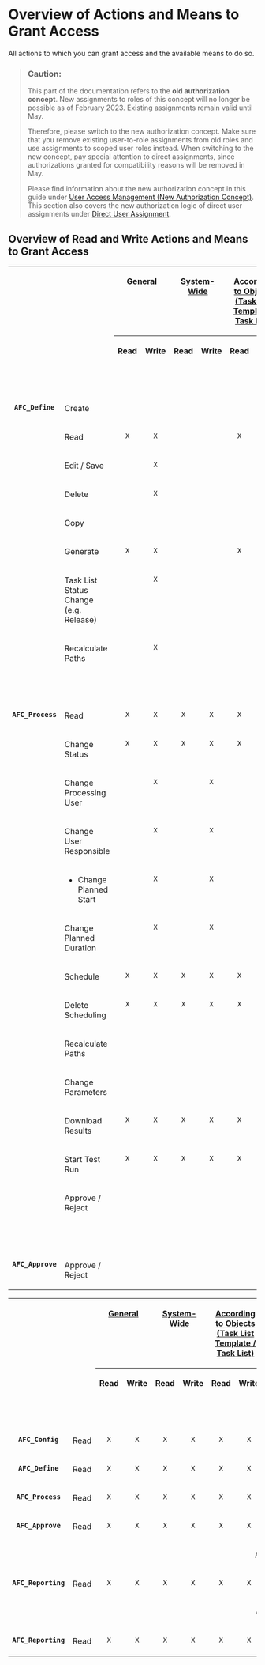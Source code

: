 <!-- loio6f05d238d31146fba98448f65d8de975 -->

# Overview of Actions and Means to Grant Access

All actions to which you can grant access and the available means to do so.

> ### Caution:  
> This part of the documentation refers to the **old authorization concept**. New assignments to roles of this concept will no longer be possible as of February 2023. Existing assignments remain valid until May.
> 
> Therefore, please switch to the new authorization concept. Make sure that you remove existing user-to-role assignments from old roles and use assignments to scoped user roles instead. When switching to the new concept, pay special attention to direct assignments, since authorizations granted for compatibility reasons will be removed in May.
> 
> Please find information about the new authorization concept in this guide under [User Access Management \(New Authorization Concept\)](user-access-management-new-authorization-concept-d974847.md). This section also covers the new authorization logic of direct user assignments under [Direct User Assignment](direct-user-assignment-f96b217.md).



<a name="loio6f05d238d31146fba98448f65d8de975__section_ejd_dvr_dlb"/>

## Overview of Read and Write Actions and Means to Grant Access


<table>
<tr>
<th valign="top" rowspan="2" colspan="2">

 



</th>
<th valign="top" align="center" colspan="2">

[General](how-to-grant-general-access-b96fb86.md)



</th>
<th valign="top" align="center" colspan="2">

[System-Wide](how-to-grant-system-wide-access-2105a6f.md)



</th>
<th valign="top" align="center" colspan="2">

[According to Objects \(Task List Template / Task List\)](how-to-grant-access-according-to-specific-objects-0f2fcd8.md)



</th>
<th valign="top" align="center" colspan="2">

[According to Objects \(Task\)](how-to-grant-access-according-to-specific-objects-0f2fcd8.md)



</th>
<th valign="top" align="center" colspan="2">

[According to Organizational Units](how-to-grant-access-according-to-organizational-units-e6fa5d2.md)



</th>
<th valign="top" align="center">

Owner



</th>
<th valign="top" align="center">

[User Responsible (Task List Template / Task List)](https://help.sap.com/viewer/b3f5b9cf1ab7498fad5b6f297013d65a/SHIP/en-US/c197c2fef140441dac407f5b4d7877f7.html "You use this app to model, plan, and start a workflow comprising all activities required to close your entities.") :arrow_upper_right:



</th>
<th valign="top" align="center">

[User Responsible (Organizational Unit Folder)](https://help.sap.com/viewer/b3f5b9cf1ab7498fad5b6f297013d65a/SHIP/en-US/c197c2fef140441dac407f5b4d7877f7.html "You use this app to model, plan, and start a workflow comprising all activities required to close your entities.") :arrow_upper_right:



</th>
<th valign="top" align="center">

[User Responsible (Task)](https://help.sap.com/viewer/b3f5b9cf1ab7498fad5b6f297013d65a/SHIP/en-US/c197c2fef140441dac407f5b4d7877f7.html "You use this app to model, plan, and start a workflow comprising all activities required to close your entities.") :arrow_upper_right:



</th>
<th valign="top" align="center">

[Processing User (Task)](https://help.sap.com/viewer/b3f5b9cf1ab7498fad5b6f297013d65a/SHIP/en-US/c197c2fef140441dac407f5b4d7877f7.html "You use this app to model, plan, and start a workflow comprising all activities required to close your entities.") :arrow_upper_right:



</th>
<th valign="top" align="center">

No Access Granted



</th>
</tr>
<tr>
<th valign="top" align="center">

Read



</th>
<th valign="top" align="center">

Write



</th>
<th valign="top" align="center">

Read



</th>
<th valign="top" align="center">

Write



</th>
<th valign="top" align="center">

Read



</th>
<th valign="top" align="center">

Write



</th>
<th valign="top" align="center">

Read



</th>
<th valign="top" align="center">

Write



</th>
<th valign="top" align="center">

Read



</th>
<th valign="top" align="center">

Write



</th>
<th valign="top" align="center">

 



</th>
<th valign="top">

 



</th>
<th valign="top">

 



</th>
<th valign="top" align="center">

 



</th>
<th valign="top">

 



</th>
<th valign="top" align="center">

 



</th>
</tr>
<tr>
<td valign="top" align="center" colspan="18">

*Manage Closing Task Lists*



</td>
</tr>
<tr>
<td valign="top" align="center" rowspan="8">

**`AFC_Define`**



</td>
<td valign="top">

Create



</td>
<td valign="top" align="center">

 



</td>
<td valign="top" align="center">

 



</td>
<td valign="top" align="center">

 



</td>
<td valign="top" align="center">

 



</td>
<td valign="top" align="center">

 



</td>
<td valign="top" align="center">

 



</td>
<td valign="top" align="center">

 



</td>
<td valign="top" align="center">

 



</td>
<td valign="top" align="center">

 



</td>
<td valign="top" align="center">

 



</td>
<td valign="top" align="center">

 



</td>
<td valign="top" align="center">

 



</td>
<td valign="top" align="center">

 



</td>
<td valign="top" align="center">

 



</td>
<td valign="top" align="center">

 



</td>
<td valign="top" align="center">

 



</td>
</tr>
<tr>
<td valign="top">

Read



</td>
<td valign="top" align="center">

`X`



</td>
<td valign="top" align="center">

`X`



</td>
<td valign="top" align="center">

 



</td>
<td valign="top" align="center">

 



</td>
<td valign="top" align="center">

`X`



</td>
<td valign="top" align="center">

`X`



</td>
<td valign="top" align="center">

 



</td>
<td valign="top" align="center">

 



</td>
<td valign="top" align="center">

 



</td>
<td valign="top" align="center">

 



</td>
<td valign="top" align="center">

`X`



</td>
<td valign="top" align="center">

`X`



</td>
<td valign="top" align="center">

 



</td>
<td valign="top" align="center">

 



</td>
<td valign="top" align="center">

 



</td>
<td valign="top" align="center">

 



</td>
</tr>
<tr>
<td valign="top">

Edit / Save



</td>
<td valign="top" align="center">

 



</td>
<td valign="top" align="center">

`X`



</td>
<td valign="top" align="center">

 



</td>
<td valign="top" align="center">

 



</td>
<td valign="top" align="center">

 



</td>
<td valign="top" align="center">

`X`



</td>
<td valign="top" align="center">

 



</td>
<td valign="top" align="center">

 



</td>
<td valign="top" align="center">

 



</td>
<td valign="top" align="center">

 



</td>
<td valign="top" align="center">

`X`



</td>
<td valign="top" align="center">

`X`



</td>
<td valign="top" align="center">

 



</td>
<td valign="top" align="center">

 



</td>
<td valign="top" align="center">

 



</td>
<td valign="top" align="center">

 



</td>
</tr>
<tr>
<td valign="top">

Delete



</td>
<td valign="top" align="center">

 



</td>
<td valign="top" align="center">

`X`



</td>
<td valign="top" align="center">

 



</td>
<td valign="top" align="center">

 



</td>
<td valign="top" align="center">

 



</td>
<td valign="top" align="center">

`X`



</td>
<td valign="top" align="center">

 



</td>
<td valign="top" align="center">

 



</td>
<td valign="top" align="center">

 



</td>
<td valign="top" align="center">

 



</td>
<td valign="top" align="center">

`X`



</td>
<td valign="top" align="center">

`X`



</td>
<td valign="top" align="center">

 



</td>
<td valign="top" align="center">

 



</td>
<td valign="top" align="center">

 



</td>
<td valign="top" align="center">

 



</td>
</tr>
<tr>
<td valign="top">

Copy



</td>
<td valign="top" align="center">

 



</td>
<td valign="top" align="center">

 



</td>
<td valign="top" align="center">

 



</td>
<td valign="top" align="center">

 



</td>
<td valign="top" align="center">

 



</td>
<td valign="top" align="center">

 



</td>
<td valign="top" align="center">

 



</td>
<td valign="top" align="center">

 



</td>
<td valign="top" align="center">

 



</td>
<td valign="top" align="center">

 



</td>
<td valign="top" align="center">

 



</td>
<td valign="top" align="center">

 



</td>
<td valign="top" align="center">

 



</td>
<td valign="top" align="center">

 



</td>
<td valign="top" align="center">

 



</td>
<td valign="top" align="center">

 



</td>
</tr>
<tr>
<td valign="top">

Generate



</td>
<td valign="top" align="center">

`X`



</td>
<td valign="top" align="center">

`X`



</td>
<td valign="top" align="center">

 



</td>
<td valign="top" align="center">

 



</td>
<td valign="top" align="center">

`X`



</td>
<td valign="top" align="center">

`X`



</td>
<td valign="top" align="center">

 



</td>
<td valign="top" align="center">

 



</td>
<td valign="top" align="center">

 



</td>
<td valign="top" align="center">

 



</td>
<td valign="top" align="center">

`X`



</td>
<td valign="top" align="center">

`X`



</td>
<td valign="top" align="center">

 



</td>
<td valign="top" align="center">

 



</td>
<td valign="top" align="center">

 



</td>
<td valign="top" align="center">

 



</td>
</tr>
<tr>
<td valign="top">

Task List Status Change \(e.g. Release\)



</td>
<td valign="top" align="center">

 



</td>
<td valign="top" align="center">

`X`



</td>
<td valign="top" align="center">

 



</td>
<td valign="top" align="center">

 



</td>
<td valign="top" align="center">

 



</td>
<td valign="top" align="center">

`X`



</td>
<td valign="top" align="center">

 



</td>
<td valign="top" align="center">

 



</td>
<td valign="top" align="center">

 



</td>
<td valign="top" align="center">

 



</td>
<td valign="top" align="center">

`X`



</td>
<td valign="top" align="center">

`X`



</td>
<td valign="top" align="center">

 



</td>
<td valign="top" align="center">

 



</td>
<td valign="top" align="center">

 



</td>
<td valign="top" align="center">

 



</td>
</tr>
<tr>
<td valign="top">

Recalculate Paths



</td>
<td valign="top" align="center">

 



</td>
<td valign="top" align="center">

`X`



</td>
<td valign="top" align="center">

 



</td>
<td valign="top" align="center">

 



</td>
<td valign="top" align="center">

 



</td>
<td valign="top" align="center">

`X`



</td>
<td valign="top" align="center">

 



</td>
<td valign="top" align="center">

 



</td>
<td valign="top" align="center">

 



</td>
<td valign="top" align="center">

 



</td>
<td valign="top" align="center">

`X`



</td>
<td valign="top" align="center">

`X`



</td>
<td valign="top" align="center">

 



</td>
<td valign="top" align="center">

 



</td>
<td valign="top" align="center">

 



</td>
<td valign="top" align="center">

 



</td>
</tr>
<tr>
<td valign="top" align="center" colspan="18">

*Process Closing Tasks*



</td>
</tr>
<tr>
<td valign="top" align="center" rowspan="13">

**`AFC_Process`**



</td>
<td valign="top">

Read



</td>
<td valign="top" align="center">

`X`



</td>
<td valign="top" align="center">

`X`



</td>
<td valign="top" align="center">

`X`



</td>
<td valign="top" align="center">

`X`



</td>
<td valign="top" align="center">

`X`



</td>
<td valign="top" align="center">

`X`



</td>
<td valign="top" align="center">

`X`



</td>
<td valign="top" align="center">

`X`



</td>
<td valign="top" align="center">

`X`



</td>
<td valign="top" align="center">

`X`



</td>
<td valign="top" align="center">

`X`



</td>
<td valign="top" align="center">

`X`



</td>
<td valign="top" align="center">

`X`



</td>
<td valign="top" align="center">

`X`



</td>
<td valign="top" align="center">

`X`



</td>
<td valign="top" align="center">

`X`



</td>
</tr>
<tr>
<td valign="top">

Change Status



</td>
<td valign="top" align="center">

`X`



</td>
<td valign="top" align="center">

`X`



</td>
<td valign="top" align="center">

`X`



</td>
<td valign="top" align="center">

`X`



</td>
<td valign="top" align="center">

`X`



</td>
<td valign="top" align="center">

`X`



</td>
<td valign="top" align="center">

`X`



</td>
<td valign="top" align="center">

`X`



</td>
<td valign="top" align="center">

`X`



</td>
<td valign="top" align="center">

`X`



</td>
<td valign="top" align="center">

`X`



</td>
<td valign="top" align="center">

`X`



</td>
<td valign="top" align="center">

`X`



</td>
<td valign="top" align="center">

`X`



</td>
<td valign="top" align="center">

`X`



</td>
<td valign="top" align="center">

 



</td>
</tr>
<tr>
<td valign="top">

Change Processing User



</td>
<td valign="top" align="center">

 



</td>
<td valign="top" align="center">

`X`



</td>
<td valign="top" align="center">

 



</td>
<td valign="top" align="center">

`X`



</td>
<td valign="top" align="center">

 



</td>
<td valign="top" align="center">

`X`



</td>
<td valign="top" align="center">

 



</td>
<td valign="top" align="center">

`X`



</td>
<td valign="top" align="center">

 



</td>
<td valign="top" align="center">

`X`



</td>
<td valign="top" align="center">

 



</td>
<td valign="top" align="center">

`X`



</td>
<td valign="top" align="center">

`X`



</td>
<td valign="top" align="center">

`X`



</td>
<td valign="top" align="center">

 



</td>
<td valign="top" align="center">

 



</td>
</tr>
<tr>
<td valign="top">

Change User Responsible



</td>
<td valign="top" align="center">

 



</td>
<td valign="top" align="center">

`X`



</td>
<td valign="top" align="center">

 



</td>
<td valign="top" align="center">

`X`



</td>
<td valign="top" align="center">

 



</td>
<td valign="top" align="center">

`X`



</td>
<td valign="top" align="center">

 



</td>
<td valign="top" align="center">

 



</td>
<td valign="top" align="center">

 



</td>
<td valign="top" align="center">

`X`



</td>
<td valign="top" align="center">

 



</td>
<td valign="top" align="center">

`X`



</td>
<td valign="top" align="center">

`X`



</td>
<td valign="top" align="center">

`X`



</td>
<td valign="top" align="center">

 



</td>
<td valign="top" align="center">

 



</td>
</tr>
<tr>
<td valign="top">

-   Change Planned Start



</td>
<td valign="top" align="center">

 



</td>
<td valign="top" align="center">

`X`



</td>
<td valign="top" align="center">

 



</td>
<td valign="top" align="center">

`X`



</td>
<td valign="top" align="center">

 



</td>
<td valign="top" align="center">

`X`



</td>
<td valign="top" align="center">

 



</td>
<td valign="top" align="center">

`X`



</td>
<td valign="top" align="center">

 



</td>
<td valign="top" align="center">

`X`



</td>
<td valign="top" align="center">

 



</td>
<td valign="top" align="center">

`X`



</td>
<td valign="top" align="center">

`X`



</td>
<td valign="top" align="center">

`X`



</td>
<td valign="top" align="center">

 



</td>
<td valign="top" align="center">

 



</td>
</tr>
<tr>
<td valign="top">

Change Planned Duration



</td>
<td valign="top" align="center">

 



</td>
<td valign="top" align="center">

`X`



</td>
<td valign="top" align="center">

 



</td>
<td valign="top" align="center">

`X`



</td>
<td valign="top" align="center">

 



</td>
<td valign="top" align="center">

`X`



</td>
<td valign="top" align="center">

 



</td>
<td valign="top" align="center">

`X`



</td>
<td valign="top" align="center">

 



</td>
<td valign="top" align="center">

`X`



</td>
<td valign="top" align="center">

 



</td>
<td valign="top" align="center">

`X`



</td>
<td valign="top" align="center">

`X`



</td>
<td valign="top" align="center">

`X`



</td>
<td valign="top" align="center">

 



</td>
<td valign="top" align="center">

 



</td>
</tr>
<tr>
<td valign="top">

Schedule



</td>
<td valign="top" align="center">

`X`



</td>
<td valign="top" align="center">

`X`



</td>
<td valign="top" align="center">

`X`



</td>
<td valign="top" align="center">

`X`



</td>
<td valign="top" align="center">

`X`



</td>
<td valign="top" align="center">

`X`



</td>
<td valign="top" align="center">

`X`



</td>
<td valign="top" align="center">

`X`



</td>
<td valign="top" align="center">

`X`



</td>
<td valign="top" align="center">

`X`



</td>
<td valign="top" align="center">

`X`



</td>
<td valign="top" align="center">

`X`



</td>
<td valign="top" align="center">

`X`



</td>
<td valign="top" align="center">

`X`



</td>
<td valign="top" align="center">

`X`



</td>
<td valign="top" align="center">

 



</td>
</tr>
<tr>
<td valign="top">

Delete Scheduling



</td>
<td valign="top" align="center">

`X`



</td>
<td valign="top" align="center">

`X`



</td>
<td valign="top" align="center">

`X`



</td>
<td valign="top" align="center">

`X`



</td>
<td valign="top" align="center">

`X`



</td>
<td valign="top" align="center">

`X`



</td>
<td valign="top" align="center">

`X`



</td>
<td valign="top" align="center">

`X`



</td>
<td valign="top" align="center">

`X`



</td>
<td valign="top" align="center">

`X`



</td>
<td valign="top" align="center">

`X`



</td>
<td valign="top" align="center">

`X`



</td>
<td valign="top" align="center">

`X`



</td>
<td valign="top" align="center">

`X`



</td>
<td valign="top" align="center">

`X`



</td>
<td valign="top" align="center">

 



</td>
</tr>
<tr>
<td valign="top">

Recalculate Paths



</td>
<td valign="top" align="center">

 



</td>
<td valign="top" align="center">

 



</td>
<td valign="top" align="center">

 



</td>
<td valign="top" align="center">

 



</td>
<td valign="top" align="center">

 



</td>
<td valign="top" align="center">

`X`



</td>
<td valign="top" align="center">

 



</td>
<td valign="top" align="center">

 



</td>
<td valign="top" align="center">

 



</td>
<td valign="top" align="center">

 



</td>
<td valign="top" align="center">

 



</td>
<td valign="top" align="center">

`X`



</td>
<td valign="top" align="center">

 



</td>
<td valign="top" align="center">

 



</td>
<td valign="top" align="center">

 



</td>
<td valign="top" align="center">

 



</td>
</tr>
<tr>
<td valign="top">

Change Parameters



</td>
<td valign="top" align="center">

 



</td>
<td valign="top" align="center">

 



</td>
<td valign="top" align="center">

 



</td>
<td valign="top" align="center">

 



</td>
<td valign="top" align="center">

 



</td>
<td valign="top" align="center">

 



</td>
<td valign="top" align="center">

 



</td>
<td valign="top" align="center">

 



</td>
<td valign="top" align="center">

 



</td>
<td valign="top" align="center">

 



</td>
<td valign="top" align="center">

 



</td>
<td valign="top" align="center">

 



</td>
<td valign="top" align="center">

 



</td>
<td valign="top" align="center">

 



</td>
<td valign="top" align="center">

`X`



</td>
<td valign="top" align="center">

 



</td>
</tr>
<tr>
<td valign="top">

Download Results



</td>
<td valign="top" align="center">

`X`



</td>
<td valign="top" align="center">

`X`



</td>
<td valign="top" align="center">

`X`



</td>
<td valign="top" align="center">

`X`



</td>
<td valign="top" align="center">

`X`



</td>
<td valign="top" align="center">

`X`



</td>
<td valign="top" align="center">

`X`



</td>
<td valign="top" align="center">

`X`



</td>
<td valign="top" align="center">

`X`



</td>
<td valign="top" align="center">

`X`



</td>
<td valign="top" align="center">

`X`



</td>
<td valign="top" align="center">

`X`



</td>
<td valign="top" align="center">

`X`



</td>
<td valign="top" align="center">

`X`



</td>
<td valign="top" align="center">

`X`



</td>
<td valign="top" align="center">

 



</td>
</tr>
<tr>
<td valign="top">

Start Test Run



</td>
<td valign="top" align="center">

`X`



</td>
<td valign="top" align="center">

`X`



</td>
<td valign="top" align="center">

`X`



</td>
<td valign="top" align="center">

`X`



</td>
<td valign="top" align="center">

`X`



</td>
<td valign="top" align="center">

`X`



</td>
<td valign="top" align="center">

`X`



</td>
<td valign="top" align="center">

`X`



</td>
<td valign="top" align="center">

`X`



</td>
<td valign="top" align="center">

`X`



</td>
<td valign="top" align="center">

`X`



</td>
<td valign="top" align="center">

`X`



</td>
<td valign="top" align="center">

`X`



</td>
<td valign="top" align="center">

`X`



</td>
<td valign="top" align="center">

`X`



</td>
<td valign="top" align="center">

 



</td>
</tr>
<tr>
<td valign="top">

Approve / Reject



</td>
<td valign="top" align="center">

 



</td>
<td valign="top" align="center">

 



</td>
<td valign="top" align="center">

 



</td>
<td valign="top" align="center">

 



</td>
<td valign="top" align="center">

 



</td>
<td valign="top" align="center">

 



</td>
<td valign="top" align="center">

 



</td>
<td valign="top" align="center">

 



</td>
<td valign="top" align="center">

 



</td>
<td valign="top" align="center">

 



</td>
<td valign="top" align="center">

 



</td>
<td valign="top" align="center">

`X`



</td>
<td valign="top" align="center">

`X`



</td>
<td valign="top" align="center">

`X`



</td>
<td valign="top" align="center">

 



</td>
<td valign="top" align="center">

 



</td>
</tr>
<tr>
<td valign="top" align="center" colspan="18">

*Approve Closing Tasks*



</td>
</tr>
<tr>
<td valign="top" align="center">

**`AFC_Approve`**



</td>
<td valign="top">

Approve / Reject



</td>
<td valign="top" align="center">

 



</td>
<td valign="top" align="center">

 



</td>
<td valign="top" align="center">

 



</td>
<td valign="top" align="center">

 



</td>
<td valign="top" align="center">

 



</td>
<td valign="top" align="center">

 



</td>
<td valign="top" align="center">

 



</td>
<td valign="top" align="center">

 



</td>
<td valign="top" align="center">

 



</td>
<td valign="top" align="center">

 



</td>
<td valign="top" align="center">

 



</td>
<td valign="top" align="center">

`X`



</td>
<td valign="top" align="center">

`X`



</td>
<td valign="top" align="center">

`X`



</td>
<td valign="top" align="center">

 



</td>
<td valign="top" align="center">

 



</td>
</tr>
</table>


<table>
<tr>
<th valign="top" rowspan="2" colspan="2">

 



</th>
<th valign="top" align="center" colspan="2">

[General](how-to-grant-general-access-b96fb86.md)



</th>
<th valign="top" align="center" colspan="2">

[System-Wide](how-to-grant-system-wide-access-2105a6f.md)



</th>
<th valign="top" align="center" colspan="2">

[According to Objects \(Task List Template / Task List\)](how-to-grant-access-according-to-specific-objects-0f2fcd8.md)



</th>
<th valign="top" align="center" colspan="2">

[According to Objects \(Task\)](how-to-grant-access-according-to-specific-objects-0f2fcd8.md)



</th>
<th valign="top" align="center" colspan="2">

[According to Organizational Units](how-to-grant-access-according-to-organizational-units-e6fa5d2.md)



</th>
<th valign="top" align="center">

[User Responsible (Task List Template / Task List)](https://help.sap.com/viewer/b3f5b9cf1ab7498fad5b6f297013d65a/SHIP/en-US/c197c2fef140441dac407f5b4d7877f7.html "You use this app to model, plan, and start a workflow comprising all activities required to close your entities.") :arrow_upper_right:



</th>
<th valign="top" align="center">

[User Responsible (Organizational Unit Folder / Task)](https://help.sap.com/viewer/b3f5b9cf1ab7498fad5b6f297013d65a/SHIP/en-US/c197c2fef140441dac407f5b4d7877f7.html "You use this app to model, plan, and start a workflow comprising all activities required to close your entities.") :arrow_upper_right:



</th>
<th valign="top" align="center">

[Processing User (Task)](https://help.sap.com/viewer/b3f5b9cf1ab7498fad5b6f297013d65a/SHIP/en-US/c197c2fef140441dac407f5b4d7877f7.html "You use this app to model, plan, and start a workflow comprising all activities required to close your entities.") :arrow_upper_right:



</th>
<th valign="top" align="center">

No Access Granted



</th>
</tr>
<tr>
<th valign="top" align="center">

Read



</th>
<th valign="top" align="center">

Write



</th>
<th valign="top" align="center">

Read



</th>
<th valign="top" align="center">

Write



</th>
<th valign="top" align="center">

Read



</th>
<th valign="top" align="center">

Write



</th>
<th valign="top" align="center">

Read



</th>
<th valign="top" align="center">

Write



</th>
<th valign="top" align="center">

Read



</th>
<th valign="top" align="center">

Write



</th>
<th valign="top">

 



</th>
<th valign="top">

 



</th>
<th valign="top">

 



</th>
<th valign="top" align="center">

 



</th>
</tr>
<tr>
<td valign="top" align="center" colspan="16">

*Change Log*



</td>
</tr>
<tr>
<td valign="top" align="center">

**`AFC_Config`**



</td>
<td valign="top">

Read



</td>
<td valign="top" align="center">

`X`



</td>
<td valign="top" align="center">

`X`



</td>
<td valign="top" align="center">

`X`



</td>
<td valign="top" align="center">

`X`



</td>
<td valign="top" align="center">

`X`



</td>
<td valign="top" align="center">

`X`



</td>
<td valign="top" align="center">

`X`



</td>
<td valign="top" align="center">

`X`



</td>
<td valign="top" align="center">

`X`



</td>
<td valign="top" align="center">

`X`



</td>
<td valign="top" align="center">

`X`



</td>
<td valign="top" align="center">

`X`



</td>
<td valign="top" align="center">

`X`



</td>
<td valign="top" align="center">

 



</td>
</tr>
<tr>
<td valign="top" align="center">

**`AFC_Define`**



</td>
<td valign="top">

Read



</td>
<td valign="top" align="center">

`X`



</td>
<td valign="top" align="center">

`X`



</td>
<td valign="top" align="center">

`X`



</td>
<td valign="top" align="center">

`X`



</td>
<td valign="top" align="center">

`X`



</td>
<td valign="top" align="center">

`X`



</td>
<td valign="top" align="center">

`X`



</td>
<td valign="top" align="center">

`X`



</td>
<td valign="top" align="center">

`X`



</td>
<td valign="top" align="center">

`X`



</td>
<td valign="top" align="center">

`X`



</td>
<td valign="top" align="center">

`X`



</td>
<td valign="top" align="center">

`X`



</td>
<td valign="top" align="center">

 



</td>
</tr>
<tr>
<td valign="top" align="center">

**`AFC_Process`**



</td>
<td valign="top">

Read



</td>
<td valign="top" align="center">

`X`



</td>
<td valign="top" align="center">

`X`



</td>
<td valign="top" align="center">

`X`



</td>
<td valign="top" align="center">

`X`



</td>
<td valign="top" align="center">

`X`



</td>
<td valign="top" align="center">

`X`



</td>
<td valign="top" align="center">

`X`



</td>
<td valign="top" align="center">

`X`



</td>
<td valign="top" align="center">

`X`



</td>
<td valign="top" align="center">

`X`



</td>
<td valign="top" align="center">

`X`



</td>
<td valign="top" align="center">

`X`



</td>
<td valign="top" align="center">

`X`



</td>
<td valign="top" align="center">

 



</td>
</tr>
<tr>
<td valign="top" align="center">

**`AFC_Approve`**



</td>
<td valign="top">

Read



</td>
<td valign="top" align="center">

`X`



</td>
<td valign="top" align="center">

`X`



</td>
<td valign="top" align="center">

`X`



</td>
<td valign="top" align="center">

`X`



</td>
<td valign="top" align="center">

`X`



</td>
<td valign="top" align="center">

`X`



</td>
<td valign="top" align="center">

`X`



</td>
<td valign="top" align="center">

`X`



</td>
<td valign="top" align="center">

`X`



</td>
<td valign="top" align="center">

`X`



</td>
<td valign="top" align="center">

`X`



</td>
<td valign="top" align="center">

`X`



</td>
<td valign="top" align="center">

`X`



</td>
<td valign="top" align="center">

 



</td>
</tr>
<tr>
<td valign="top" align="center" colspan="16">

*Financial Close Overview*



</td>
</tr>
<tr>
<td valign="top" align="center">

**`AFC_Reporting`**



</td>
<td valign="top">

Read



</td>
<td valign="top" align="center">

`X`



</td>
<td valign="top" align="center">

`X`



</td>
<td valign="top" align="center">

`X`



</td>
<td valign="top" align="center">

`X`



</td>
<td valign="top" align="center">

`X`



</td>
<td valign="top" align="center">

`X`



</td>
<td valign="top" align="center">

`X`



</td>
<td valign="top" align="center">

`X`



</td>
<td valign="top" align="center">

`X`



</td>
<td valign="top" align="center">

`X`



</td>
<td valign="top" align="center">

`X`



</td>
<td valign="top" align="center">

`X`



</td>
<td valign="top" align="center">

`X`



</td>
<td valign="top" align="center">

 



</td>
</tr>
<tr>
<td valign="top" align="center" colspan="16">

*Closing Task Completion*



</td>
</tr>
<tr>
<td valign="top" align="center">

**`AFC_Reporting`**



</td>
<td valign="top">

Read



</td>
<td valign="top" align="center">

`X`



</td>
<td valign="top" align="center">

`X`



</td>
<td valign="top" align="center">

`X`



</td>
<td valign="top" align="center">

`X`



</td>
<td valign="top" align="center">

`X`



</td>
<td valign="top" align="center">

`X`



</td>
<td valign="top" align="center">

`X`



</td>
<td valign="top" align="center">

`X`



</td>
<td valign="top" align="center">

`X`



</td>
<td valign="top" align="center">

`X`



</td>
<td valign="top" align="center">

`X`



</td>
<td valign="top" align="center">

`X`



</td>
<td valign="top" align="center">

`X`



</td>
<td valign="top" align="center">

 



</td>
</tr>
</table>

